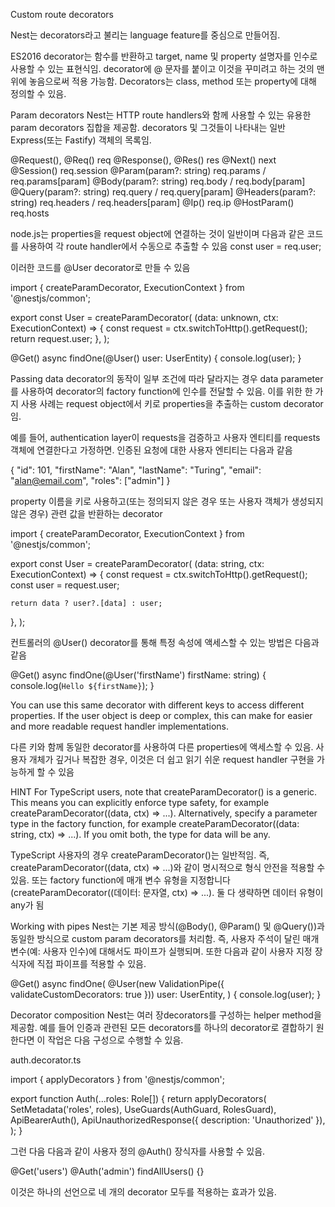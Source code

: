 Custom route decorators

Nest는 decorators라고 불리는 language feature를 중심으로 만들어짐.

ES2016 decorator는 함수를 반환하고 target, name 및 property 설명자를 인수로 사용할 수 있는 표현식임. decorator에 @ 문자를 붙이고 이것을 꾸미려고 하는 것의 맨 위에 놓음으로써 적용 가능함. Decorators는 class, method 또는 property에 대해 정의할 수 있음.

Param decorators
Nest는 HTTP route handlers와 함께 사용할 수 있는 유용한 param decorators 집합을 제공함. 
decorators 및 그것들이 나타내는 일반 Express(또는 Fastify) 객체의 목록임.

@Request(), @Req()	        req
@Response(), @Res()	        res
@Next()	                    next
@Session()	                req.session
@Param(param?: string)	    req.params / req.params[param]
@Body(param?: string)	    req.body / req.body[param]
@Query(param?: string)	    req.query / req.query[param]
@Headers(param?: string)	req.headers / req.headers[param]
@Ip()	                    req.ip
@HostParam()	            req.hosts


node.js는 properties을 request object에 연결하는 것이 일반이며 다음과 같은 코드를 사용하여 각 route handler에서 수동으로 추출할 수 있음
const user = req.user;

이러한 코드를 @User decorator로 만들 수 있음

import { createParamDecorator, ExecutionContext } from '@nestjs/common';

export const User = createParamDecorator(
  (data: unknown, ctx: ExecutionContext) => {
    const request = ctx.switchToHttp().getRequest();
    return request.user;
  },
);

@Get()
async findOne(@User() user: UserEntity) {
  console.log(user);
}


Passing data
decorator의 동작이 일부 조건에 따라 달라지는 경우 data parameter를 사용하여 decorator의 factory function에 인수를 전달할 수 있음. 이를 위한 한 가지 사용 사례는 request object에서 키로 properties을 추출하는 custom decorator임. 

예를 들어, authentication layer이 requests을 검증하고 사용자 엔티티를 requests 객체에 연결한다고 가정하면. 인증된 요청에 대한 사용자 엔티티는 다음과 같음

{
  "id": 101,
  "firstName": "Alan",
  "lastName": "Turing",
  "email": "alan@email.com",
  "roles": ["admin"]
}

property 이름을 키로 사용하고(또는 정의되지 않은 경우 또는 사용자 객체가 생성되지 않은 경우) 관련 값을 반환하는 decorator

import { createParamDecorator, ExecutionContext } from '@nestjs/common';

export const User = createParamDecorator(
  (data: string, ctx: ExecutionContext) => {
    const request = ctx.switchToHttp().getRequest();
    const user = request.user;

    return data ? user?.[data] : user;
  },
);

컨트롤러의 @User() decorator를 통해 특정 속성에 액세스할 수 있는 방법은 다음과 같음

@Get()
async findOne(@User('firstName') firstName: string) {
  console.log(`Hello ${firstName}`);
}

You can use this same decorator with different keys to access different properties. If the user object is deep or complex, this can make for easier and more readable request handler implementations.

다른 키와 함께 동일한 decorator를 사용하여 다른 properties에 액세스할 수 있음. 사용자 개체가 깊거나 복잡한 경우, 이것은 더 쉽고 읽기 쉬운 request handler 구현을 가능하게 할 수 있음

HINT
For TypeScript users, note that createParamDecorator<T>() is a generic. This means you can explicitly enforce type safety, for example createParamDecorator<string>((data, ctx) => ...). Alternatively, specify a parameter type in the factory function, for example createParamDecorator((data: string, ctx) => ...). If you omit both, the type for data will be any.

TypeScript 사용자의 경우 createParamDecorator<T>()는 일반적임. 즉, createParamDecorator<string>((data, ctx) => ...)와 같이 명시적으로 형식 안전을 적용할 수 있음. 또는 factory function에 매개 변수 유형을 지정합니다(createParamDecorator((데이터: 문자열, ctx) => ...). 둘 다 생략하면 데이터 유형이 any가 됨


Working with pipes
Nest는 기본 제공 방식(@Body(), @Param() 및 @Query())과 동일한 방식으로 custom param decorators를 처리함. 즉, 사용자 주석이 달린 매개 변수(예: 사용자 인수)에 대해서도 파이프가 실행되며. 또한 다음과 같이 사용자 지정 장식자에 직접 파이프를 적용할 수 있음.

@Get()
async findOne(
  @User(new ValidationPipe({ validateCustomDecorators: true }))
  user: UserEntity,
) {
  console.log(user);
}


Decorator composition
Nest는 여러 장decorators를 구성하는 helper method을 제공함. 예를 들어 인증과 관련된 모든 decorators를 하나의 decorator로 결합하기 원한다면 이 작업은 다음 구성으로 수행할 수 있음.

auth.decorator.ts

import { applyDecorators } from '@nestjs/common';

export function Auth(...roles: Role[]) {
  return applyDecorators(
    SetMetadata('roles', roles),
    UseGuards(AuthGuard, RolesGuard),
    ApiBearerAuth(),
    ApiUnauthorizedResponse({ description: 'Unauthorized' }),
  );
}

그런 다음 다음과 같이 사용자 정의 @Auth() 장식자를 사용할 수 있음.

@Get('users')
@Auth('admin')
findAllUsers() {}

이것은 하나의 선언으로 네 개의 decorator 모두를 적용하는 효과가 있음.